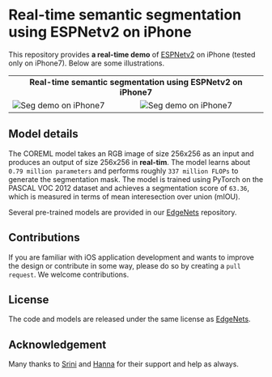# Real-time semantic segmentation using ESPNetv2 on iPhone

This repository provides **a real-time demo** of [ESPNetv2](https://arxiv.org/abs/1811.11431) on iPhone (tested only on iPhone7). Below are some illustrations.

<table>
    <tr>
        <td colspan=2 align="center"><b>Real-time semantic segmentation using ESPNetv2 on iPhone7<b></td>
    </tr>
    <tr>
        <td>
            <img src="https://github.com/sacmehta/EdgeNets/blob/master/images/espnetv2_iphone7_video_1.gif?raw=true" alt="Seg demo on iPhone7"></img>
        </td>
        <td>
            <img src="https://github.com/sacmehta/EdgeNets/blob/master/images/espnetv2_iphone7_video_2.gif?raw=true" alt="Seg demo on iPhone7"></img>
        </td>
    </tr>
</table>

## Model details
The COREML model takes an RGB image of size 256x256 as an input and produces an output of size 256x256 in **real-tim**. The model learns about `0.79 million parameters` and performs roughly `337 million FLOPs` to generate the segmentation mask. The model is trained using PyTorch on the PASCAL VOC 2012 dataset and achieves a segmentation score of `63.36`, which is measured in terms of mean interesection over union (mIOU). 

Several pre-trained models are provided in our [EdgeNets](https://github.com/sacmehta/EdgeNets) repository. 

## Contributions
If you are familiar with iOS application development and wants to improve the design or contribute in some way, please do so by creating a `pull request`. We welcome contributions.

## License
The code and models are released under the same license as [EdgeNets](https://github.com/sacmehta/EdgeNets).

## Acknowledgement
Many thanks to [Srini](http://sriniiyer.github.io/) and [Hanna](https://homes.cs.washington.edu/~hannaneh/) for their support and help as always.
